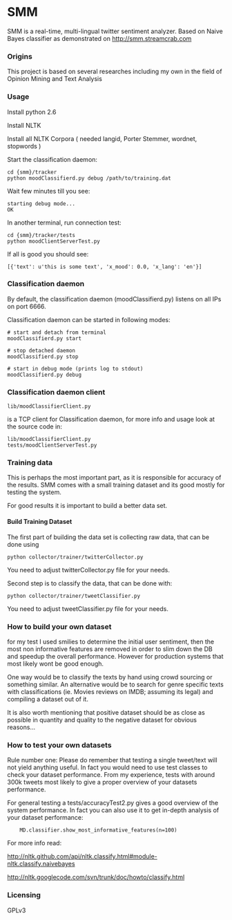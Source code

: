 SMM
==========

SMM is a real-time, multi-lingual twitter sentiment analyzer. Based on Naive Bayes classifier as demonstrated on http://smm.streamcrab.com


### Origins

This project is based on several researches including my own in the field of Opinion Mining and Text Analysis

### Usage

Install python 2.6

Install NLTK

Install all NLTK Corpora ( needed langid, Porter Stemmer, wordnet, stopwords )

Start the classification daemon:

	cd {smm}/tracker
	python moodClassifierd.py debug /path/to/training.dat

Wait few minutes till you see:

	starting debug mode...
	OK

In another terminal, run connection test:

	cd {smm}/tracker/tests
	python moodClientServerTest.py

If all is good you should see:

	[{'text': u'this is some text', 'x_mood': 0.0, 'x_lang': 'en'}]


### Classification daemon
By default, the classification daemon (moodClassifierd.py) listens on all IPs on port 6666.

Classification daemon can be started in following modes:

	# start and detach from terminal
	moodClassifierd.py start

	# stop detached daemon
	moodClassifierd.py stop

	# start in debug mode (prints log to stdout)
	moodClassifierd.py debug


### Classification daemon client

	lib/moodClassifierClient.py

is a TCP client for Classification daemon, for more info and usage look at the source code in:

	lib/moodClassifierClient.py
	tests/moodClientServerTest.py


### Training data
This is perhaps the most important part, as it is responsible for accuracy of the results. SMM comes with a small training dataset and its good mostly for testing the system.

For good results it is important to build a better data set.


#### Build Training Dataset

The first part of building the data set is collecting raw data, that can be done using

	python collector/trainer/twitterCollector.py

You need to adjust twitterCollector.py file for your needs.


Second step is to classify the data, that can be done with:

	python collector/trainer/tweetClassifier.py

You need to adjust tweetClassifier.py file for your needs.

### How to build your own dataset
for my test I used smilies to determine the initial user sentiment, then the most non informative features are removed in order to slim down the DB and speedup the overall performance.
However for production systems that most likely wont be good enough.

One way would be to classify the texts by hand using crowd sourcing or something similar.
An alternative would be to search for genre specific texts with classifications (ie. Movies reviews on IMDB; assuming its legal) and compiling a dataset out of it.

It is also worth mentioning that positive dataset should be as close as possible in quantity and quality to the negative dataset for obvious reasons...


### How to test your own datasets

Rule number one:  Please do remember that testing a single tweet/text will not yield anything useful. In fact you would need to use test classes to check your dataset performance. From my experience, tests with around 300k tweets most likely to give a proper overview of your datasets performance.

For general testing a tests/accuracyTest2.py gives a good overview of the system performance. In fact you can also use it to get in-depth analysis of your dataset performance:

		MD.classifier.show_most_informative_features(n=100)


For more info read:

http://nltk.github.com/api/nltk.classify.html#module-nltk.classify.naivebayes

http://nltk.googlecode.com/svn/trunk/doc/howto/classify.html



### Licensing
GPLv3
